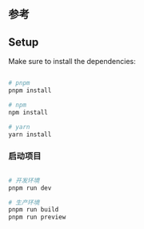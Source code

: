 ## 参考

## Setup

Make sure to install the dependencies:

```bash

# pnpm
pnpm install

# npm
npm install

# yarn
yarn install

```

### 启动项目

```bash

# 开发环境
pnpm run dev

# 生产环境
pnpm run build
pnpm run preview

```
